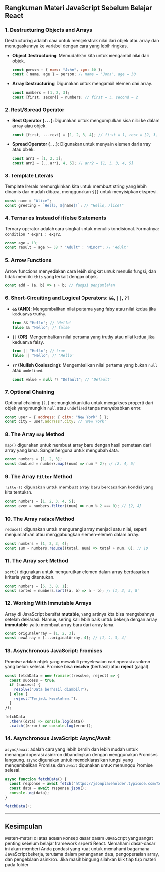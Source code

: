 ## **Rangkuman Materi JavaScript Sebelum Belajar React**

### 1. **Destructuring Objects and Arrays**

Destructuring adalah cara untuk mengekstrak nilai dari objek atau array dan menugaskannya ke variabel dengan cara yang lebih ringkas.

- **Object Destructuring**: Memudahkan kita untuk mengambil nilai dari objek.
  ```javascript
  const person = { name: "John", age: 30 };
  const { name, age } = person; // name = 'John', age = 30
  ```
- **Array Destructuring**: Digunakan untuk mengambil elemen dari array.
  ```javascript
  const numbers = [1, 2, 3];
  const [first, second] = numbers; // first = 1, second = 2
  ```

### 2. **Rest/Spread Operator**

- **Rest Operator (`...`)**: Digunakan untuk mengumpulkan sisa nilai ke dalam array atau objek.

  ```javascript
  const [first, ...rest] = [1, 2, 3, 4]; // first = 1, rest = [2, 3, 4]
  ```

- **Spread Operator (`...`)**: Digunakan untuk menyalin elemen dari array atau objek.
  ```javascript
  const arr1 = [1, 2, 3];
  const arr2 = [...arr1, 4, 5]; // arr2 = [1, 2, 3, 4, 5]
  ```

### 3. **Template Literals**

Template literals memungkinkan kita untuk membuat string yang lebih dinamis dan mudah dibaca, menggunakan `${}` untuk menyisipkan ekspresi.

```javascript
const name = "Alice";
const greeting = `Hello, ${name}!`; // "Hello, Alice!"
```

### 4. **Ternaries Instead of if/else Statements**

Ternary operator adalah cara singkat untuk menulis kondisional. Formatnya: `condition ? expr1 : expr2`.

```javascript
const age = 18;
const result = age >= 18 ? "Adult" : "Minor"; // 'Adult'
```

### 5. **Arrow Functions**

Arrow functions menyediakan cara lebih singkat untuk menulis fungsi, dan tidak memiliki `this` yang terkait dengan objek.

```javascript
const add = (a, b) => a + b; // fungsi penjumlahan
```

### 6. **Short-Circuiting and Logical Operators: `&&`, `||`, `??`**

- **`&&` (AND)**: Mengembalikan nilai pertama yang falsy atau nilai kedua jika keduanya truthy.

  ```javascript
  true && "Hello"; // 'Hello'
  false && "Hello"; // false
  ```

- **`||` (OR)**: Mengembalikan nilai pertama yang truthy atau nilai kedua jika keduanya falsy.

  ```javascript
  true || "Hello"; // true
  false || "Hello"; // 'Hello'
  ```

- **`??` (Nullish Coalescing)**: Mengembalikan nilai pertama yang bukan `null` atau `undefined`.
  ```javascript
  const value = null ?? "Default"; // 'Default'
  ```

### 7. **Optional Chaining**

Optional chaining (`?.`) memungkinkan kita untuk mengakses properti dari objek yang mungkin `null` atau `undefined` tanpa menyebabkan error.

```javascript
const user = { address: { city: "New York" } };
const city = user.address?.city; // 'New York'
```

### 8. **The Array `map` Method**

`map()` digunakan untuk membuat array baru dengan hasil pemetaan dari array yang lama. Sangat berguna untuk mengubah data.

```javascript
const numbers = [1, 2, 3];
const doubled = numbers.map((num) => num * 2); // [2, 4, 6]
```

### 9. **The Array `filter` Method**

`filter()` digunakan untuk membuat array baru berdasarkan kondisi yang kita tentukan.

```javascript
const numbers = [1, 2, 3, 4, 5];
const even = numbers.filter((num) => num % 2 === 0); // [2, 4]
```

### 10. **The Array `reduce` Method**

`reduce()` digunakan untuk mengurangi array menjadi satu nilai, seperti menjumlahkan atau menggabungkan elemen-elemen dalam array.

```javascript
const numbers = [1, 2, 3, 4];
const sum = numbers.reduce((total, num) => total + num, 0); // 10
```

### 11. **The Array `sort` Method**

`sort()` digunakan untuk mengurutkan elemen dalam array berdasarkan kriteria yang ditentukan.

```javascript
const numbers = [5, 3, 8, 1];
const sorted = numbers.sort((a, b) => a - b); // [1, 3, 5, 8]
```

### 12. **Working With Immutable Arrays**

Array di JavaScript bersifat **mutable**, yang artinya kita bisa mengubahnya setelah deklarasi. Namun, sering kali lebih baik untuk bekerja dengan array **immutable**, yaitu membuat array baru dari array lama.

```javascript
const originalArray = [1, 2, 3];
const newArray = [...originalArray, 4]; // [1, 2, 3, 4]
```

### 13. **Asynchronous JavaScript: Promises**

Promise adalah objek yang mewakili penyelesaian dari operasi asinkron yang belum selesai. Promise bisa **resolve** (berhasil) atau **reject** (gagal).

```javascript
const fetchData = new Promise((resolve, reject) => {
  const success = true;
  if (success) {
    resolve("Data berhasil diambil!");
  } else {
    reject("Terjadi kesalahan.");
  }
});

fetchData
  .then((data) => console.log(data))
  .catch((error) => console.log(error));
```

### 14. **Asynchronous JavaScript: Async/Await**

`async/await` adalah cara yang lebih bersih dan lebih mudah untuk menangani operasi asinkron dibandingkan dengan menggunakan Promises langsung. `async` digunakan untuk mendeklarasikan fungsi yang mengembalikan Promise, dan `await` digunakan untuk menunggu Promise selesai.

```javascript
async function fetchData() {
  const response = await fetch("https://jsonplaceholder.typicode.com/todos");
  const data = await response.json();
  console.log(data);
}

fetchData();
```

---

## **Kesimpulan**

Materi-materi di atas adalah konsep dasar dalam JavaScript yang sangat penting sebelum belajar framework seperti React. Memahami dasar-dasar ini akan memberi Anda pondasi yang kuat untuk memahami bagaimana JavaScript bekerja, terutama dalam penanganan data, pengoperasian array, dan pengelolaan asinkron. Jika masih bingung silahkan klik tiap tiap materi pada folder
